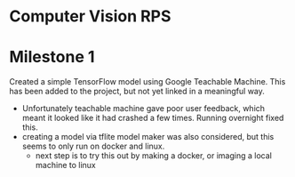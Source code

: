 # Computer Vision RPS

# Milestone 1

Created a simple TensorFlow model using Google Teachable Machine. This has been added to the project, but not yet linked in a meaningful way.
- Unfortunately teachable machine gave poor user feedback, which meant it looked like it had crashed a few times. Running overnight fixed this.
- creating a model via tflite model maker was also considered, but this seems to only run on docker and linux.
    - next step is to try this out by making a docker, or imaging  a local machine to linux